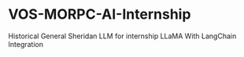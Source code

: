 # VOS-MORPC-AI-Internship
Historical General Sheridan LLM for internship LLaMA With LangChain Integration
